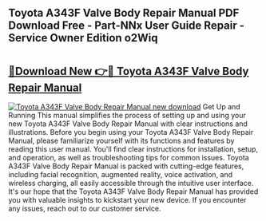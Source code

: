 ## Toyota A343F Valve Body Repair Manual PDF Download Free - Part-NNx User Guide Repair - Service Owner Edition o2Wiq

# <h2><a href="http://bc77898.oget.top/?id=Toyota+A343F+Valve+Body+Repair+Manual">🔗Download New 👉🔴 Toyota A343F Valve Body Repair Manual</a></h2>

[![Toyota A343F Valve Body Repair Manual new download](https://i.imgur.com/5g1atiW.png)](http://bc77898.oget.top/?id=Toyota+A343F+Valve+Body+Repair+Manual)
Get Up and Running This manual simplifies the process of setting up and using your new Toyota A343F Valve Body Repair Manual with clear instructions and illustrations. Before you begin using your Toyota A343F Valve Body Repair Manual, please familiarize yourself with its functions and features by reading this user manual. You'll find clear instructions for installation, setup, and operation, as well as troubleshooting tips for common issues. Toyota A343F Valve Body Repair Manual is packed with cutting-edge features, including facial recognition, augmented reality, voice activation, and wireless charging, all easily accessible through the intuitive user interface. It's our hope that the Toyota A343F Valve Body Repair Manual has provided you with valuable insights to kickstart your new device. If you encounter any issues, reach out to our customer service.
